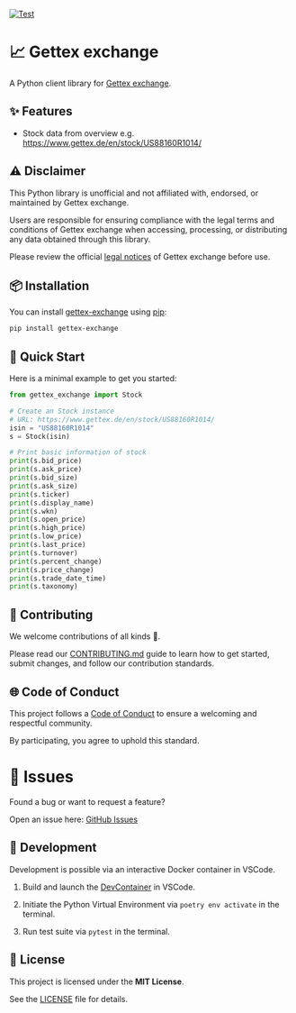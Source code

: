 [![Test](https://github.com/escalate/gettex-exchange/actions/workflows/test.yml/badge.svg?branch=master&event=push)](https://github.com/escalate/gettex-exchange/actions/workflows/test.yml)

# 📈 Gettex exchange

A Python client library for [Gettex exchange](https://www.gettex.de).

## ✨ Features

- Stock data from overview e.g. https://www.gettex.de/en/stock/US88160R1014/

## ⚠️ Disclaimer

This Python library is unofficial and not affiliated with, endorsed, or maintained by Gettex exchange.

Users are responsible for ensuring compliance with the legal terms and conditions of Gettex exchange when accessing, processing, or distributing any data obtained through this library.

Please review the official [legal notices](https://www.gettex.de/en/legal-notice/) of Gettex exchange before use.

## 📦 Installation

You can install [gettex-exchange](https://pypi.org/project/gettex-exchange/) using [pip](https://pypi.org/project/pip/):

```bash
pip install gettex-exchange
```

## 🚀 Quick Start

Here is a minimal example to get you started:

```python
from gettex_exchange import Stock

# Create an Stock instance
# URL: https://www.gettex.de/en/stock/US88160R1014/
isin = "US88160R1014"
s = Stock(isin)

# Print basic information of stock
print(s.bid_price)
print(s.ask_price)
print(s.bid_size)
print(s.ask_size)
print(s.ticker)
print(s.display_name)
print(s.wkn)
print(s.open_price)
print(s.high_price)
print(s.low_price)
print(s.last_price)
print(s.turnover)
print(s.percent_change)
print(s.price_change)
print(s.trade_date_time)
print(s.taxonomy)
```

## 🤝 Contributing

We welcome contributions of all kinds 🎉.

Please read our [CONTRIBUTING.md](https://github.com/escalate/gettex-exchange/blob/master/CONTRIBUTING.md) guide to learn how to get started, submit changes, and follow our contribution standards.

## 🌐 Code of Conduct

This project follows a [Code of Conduct](https://github.com/escalate/gettex-exchange/blob/master/CODE_OF_CONDUCT.md) to ensure a welcoming and respectful community.

By participating, you agree to uphold this standard.

# 🐛 Issues

Found a bug or want to request a feature?

Open an issue here: [GitHub Issues](https://github.com/escalate/gettex-exchange/issues)

## 🧪 Development

Development is possible via an interactive Docker container in VSCode.

1. Build and launch the [DevContainer](https://code.visualstudio.com/docs/devcontainers/containers) in VSCode.

2. Initiate the Python Virtual Environment via `poetry env activate` in the terminal.

3. Run test suite via `pytest` in the terminal.

## 📜 License

This project is licensed under the **MIT License**.

See the [LICENSE](https://github.com/escalate/gettex-exchange/blob/master/LICENSE) file for details.
